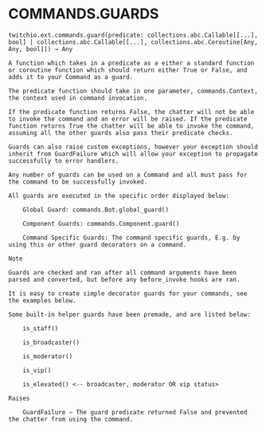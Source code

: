 # COMMANDS.GUARDS

`twitchio.ext.commands.guard(predicate: collections.abc.Callable[[...], bool] | collections.abc.Callable[[...], collections.abc.Coroutine[Any, Any, bool]]) → Any`

    A function which takes in a predicate as a either a standard function or coroutine function which should return either True or False, and adds it to your Command as a guard.

    The predicate function should take in one parameter, commands.Context, the context used in command invocation.

    If the predicate function returns False, the chatter will not be able to invoke the command and an error will be raised. If the predicate function returns True the chatter will be able to invoke the command, assuming all the other guards also pass their predicate checks.

    Guards can also raise custom exceptions, however your exception should inherit from GuardFailure which will allow your exception to propagate successfully to error handlers.

    Any number of guards can be used on a Command and all must pass for the command to be successfully invoked.

    All guards are executed in the specific order displayed below:

        Global Guard: commands.Bot.global_guard()

        Component Guards: commands.Component.guard()

        Command Specific Guards: The command specific guards, E.g. by using this or other guard decorators on a command.

    Note

    Guards are checked and ran after all command arguments have been parsed and converted, but before any before_invoke hooks are ran.

    It is easy to create simple decorator guards for your commands, see the examples below.

    Some built-in helper guards have been premade, and are listed below:

        is_staff()

        is_broadcaster()

        is_moderator()

        is_vip()

        is_elevated() <-- broadcaster, moderator OR vip status>

    Raises

        GuardFailure – The guard predicate returned False and prevented the chatter from using the command.
